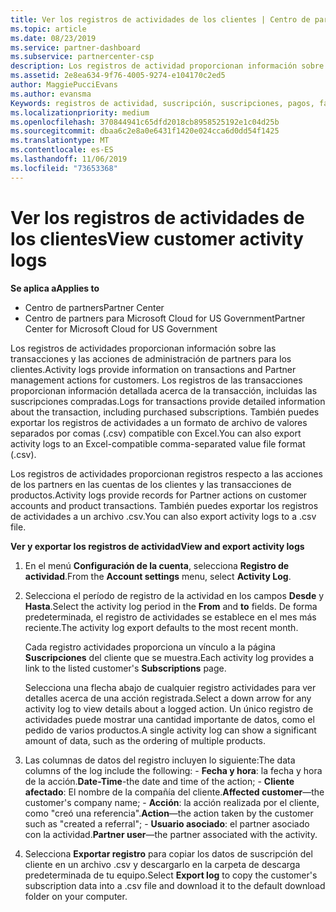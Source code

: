 ```yaml
---
title: Ver los registros de actividades de los clientes | Centro de partners
ms.topic: article
ms.date: 08/23/2019
ms.service: partner-dashboard
ms.subservice: partnercenter-csp
description: Los registros de actividad proporcionan información sobre las transacciones y las acciones de administración de partners para los clientes.
ms.assetid: 2e8ea634-9f76-4005-9274-e104170c2ed5
author: MaggiePucciEvans
ms.author: evansma
Keywords: registros de actividad, suscripción, suscripciones, pagos, facturación, transacciones
ms.localizationpriority: medium
ms.openlocfilehash: 370844941c65dfd2018cb8958525192e1c04d25b
ms.sourcegitcommit: dbaa6c2e8a0e6431f1420e024cca6d0dd54f1425
ms.translationtype: MT
ms.contentlocale: es-ES
ms.lasthandoff: 11/06/2019
ms.locfileid: "73653368"
---
```

# <a name="view-customer-activity-logs"></a><span data-ttu-id="55706-104">Ver los registros de actividades de los clientes</span><span class="sxs-lookup"><span data-stu-id="55706-104">View customer activity logs</span></span>

<span data-ttu-id="55706-105">**Se aplica a**</span><span class="sxs-lookup"><span data-stu-id="55706-105">**Applies to**</span></span>

-  <span data-ttu-id="55706-106">Centro de partners</span><span class="sxs-lookup"><span data-stu-id="55706-106">Partner Center</span></span>
-  <span data-ttu-id="55706-107">Centro de partners para Microsoft Cloud for US Government</span><span class="sxs-lookup"><span data-stu-id="55706-107">Partner Center for Microsoft Cloud for US Government</span></span>


<span data-ttu-id="55706-108">Los registros de actividades proporcionan información sobre las transacciones y las acciones de administración de partners para los clientes.</span><span class="sxs-lookup"><span data-stu-id="55706-108">Activity logs provide information on transactions and Partner management actions for customers.</span></span> <span data-ttu-id="55706-109">Los registros de las transacciones proporcionan información detallada acerca de la transacción, incluidas las suscripciones compradas.</span><span class="sxs-lookup"><span data-stu-id="55706-109">Logs for transactions provide detailed information about the transaction, including purchased subscriptions.</span></span> <span data-ttu-id="55706-110">También puedes exportar los registros de actividades a un formato de archivo de valores separados por comas (.csv) compatible con Excel.</span><span class="sxs-lookup"><span data-stu-id="55706-110">You can also export activity logs to an Excel-compatible comma-separated value file format (.csv).</span></span>

<span data-ttu-id="55706-111">Los registros de actividades proporcionan registros respecto a las acciones de los partners en las cuentas de los clientes y las transacciones de productos.</span><span class="sxs-lookup"><span data-stu-id="55706-111">Activity logs provide records for Partner actions on customer accounts and product transactions.</span></span> <span data-ttu-id="55706-112">También puedes exportar los registros de actividades a un archivo .csv.</span><span class="sxs-lookup"><span data-stu-id="55706-112">You can also export activity logs to a .csv file.</span></span>

<span data-ttu-id="55706-113">**Ver y exportar los registros de actividad**</span><span class="sxs-lookup"><span data-stu-id="55706-113">**View and export activity logs**</span></span>

1.  <span data-ttu-id="55706-114">En el menú **Configuración de la cuenta**, selecciona **Registro de actividad**.</span><span class="sxs-lookup"><span data-stu-id="55706-114">From the **Account settings** menu, select **Activity Log**.</span></span>
2.  <span data-ttu-id="55706-115">Selecciona el período de registro de la actividad en los campos **Desde** y **Hasta**.</span><span class="sxs-lookup"><span data-stu-id="55706-115">Select the activity log period in the **From** and **to** fields.</span></span> <span data-ttu-id="55706-116">De forma predeterminada, el registro de actividades se establece en el mes más reciente.</span><span class="sxs-lookup"><span data-stu-id="55706-116">The activity log export defaults to the most recent month.</span></span>

    <span data-ttu-id="55706-117">Cada registro actividades proporciona un vínculo a la página **Suscripciones** del cliente que se muestra.</span><span class="sxs-lookup"><span data-stu-id="55706-117">Each activity log provides a link to the listed customer's **Subscriptions** page.</span></span>

    <span data-ttu-id="55706-118">Selecciona una flecha abajo de cualquier registro actividades para ver detalles acerca de una acción registrada.</span><span class="sxs-lookup"><span data-stu-id="55706-118">Select a down arrow for any activity log to view details about a logged action.</span></span> <span data-ttu-id="55706-119">Un único registro de actividades puede mostrar una cantidad importante de datos, como el pedido de varios productos.</span><span class="sxs-lookup"><span data-stu-id="55706-119">A single activity log can show a significant amount of data, such as the ordering of multiple products.</span></span>

3.   <span data-ttu-id="55706-120">Las columnas de datos del registro incluyen lo siguiente:</span><span class="sxs-lookup"><span data-stu-id="55706-120">The data columns of the log include the following:</span></span>
    -   <span data-ttu-id="55706-121">**Fecha y hora**: la fecha y hora de la acción.</span><span class="sxs-lookup"><span data-stu-id="55706-121">**Date-Time**-the date and time of the action;</span></span>
    -   <span data-ttu-id="55706-122">**Cliente afectado**: El nombre de la compañía del cliente.</span><span class="sxs-lookup"><span data-stu-id="55706-122">**Affected customer**—the customer's company name;</span></span>
    -   <span data-ttu-id="55706-123">**Acción**: la acción realizada por el cliente, como "creó una referencia".</span><span class="sxs-lookup"><span data-stu-id="55706-123">**Action**—the action taken by the customer such as "created a referral";</span></span>
    -   <span data-ttu-id="55706-124">**Usuario asociado**: el partner asociado con la actividad.</span><span class="sxs-lookup"><span data-stu-id="55706-124">**Partner user**—the partner associated with the activity.</span></span>

4.  <span data-ttu-id="55706-125">Selecciona **Exportar registro** para copiar los datos de suscripción del cliente en un archivo .csv y descargarlo en la carpeta de descarga predeterminada de tu equipo.</span><span class="sxs-lookup"><span data-stu-id="55706-125">Select **Export log** to copy the customer's subscription data into a .csv file and download it to the default download folder on your computer.</span></span>
    
 

 



